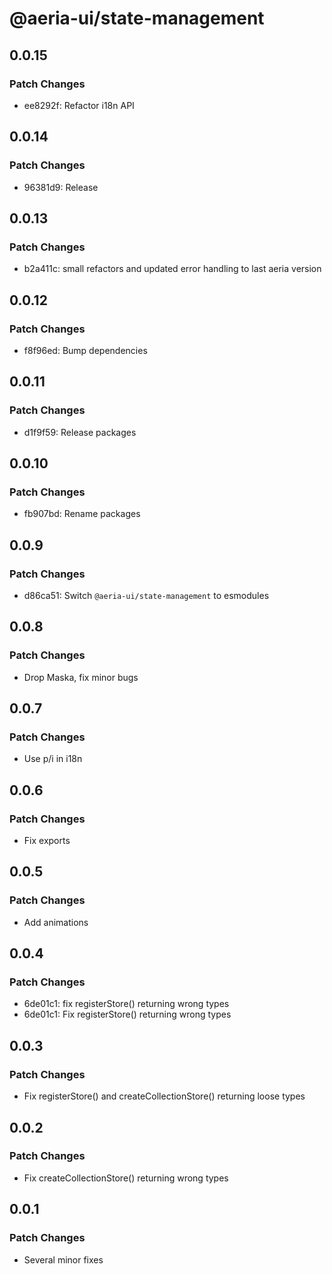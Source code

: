 # @aeria-ui/state-management

## 0.0.15

### Patch Changes

- ee8292f: Refactor i18n API

## 0.0.14

### Patch Changes

- 96381d9: Release

## 0.0.13

### Patch Changes

- b2a411c: small refactors and updated error handling to last aeria version

## 0.0.12

### Patch Changes

- f8f96ed: Bump dependencies

## 0.0.11

### Patch Changes

- d1f9f59: Release packages

## 0.0.10

### Patch Changes

- fb907bd: Rename packages

## 0.0.9

### Patch Changes

- d86ca51: Switch `@aeria-ui/state-management` to esmodules

## 0.0.8

### Patch Changes

- Drop Maska, fix minor bugs

## 0.0.7

### Patch Changes

- Use p/i in i18n

## 0.0.6

### Patch Changes

- Fix exports

## 0.0.5

### Patch Changes

- Add animations

## 0.0.4

### Patch Changes

- 6de01c1: fix registerStore() returning wrong types
- 6de01c1: Fix registerStore() returning wrong types

## 0.0.3

### Patch Changes

- Fix registerStore() and createCollectionStore() returning loose types

## 0.0.2

### Patch Changes

- Fix createCollectionStore() returning wrong types

## 0.0.1

### Patch Changes

- Several minor fixes
